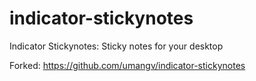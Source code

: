 indicator-stickynotes
=====================

Indicator Stickynotes: Sticky notes for your desktop

Forked: https://github.com/umangv/indicator-stickynotes
